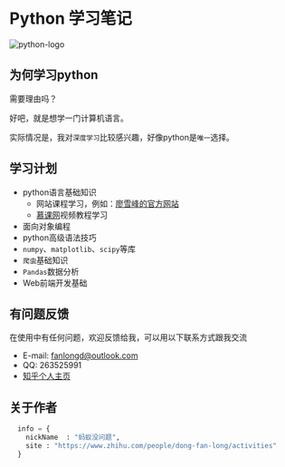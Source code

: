 # Python 学习笔记

![python-logo](https://pic3.zhimg.com/v2-6501c7a62fd9cdc3852ab6dc554d91c4_b.jpg)

## 为何学习python

需要理由吗？

好吧，就是想学一门计算机语言。

实际情况是，我对`深度学习`比较感兴趣，好像python是`唯一`选择。

## 学习计划

* python语言基础知识
  * 网站课程学习，例如：[廖雪峰的官方网站](https://www.liaoxuefeng.com/wiki/1016959663602400)
  * [慕课网](https://www.imooc.com/)视频教程学习
* 面向对象编程
* python高级语法技巧
* `numpy`、`matplotlib`、`scipy`等库
* `爬虫`基础知识
* `Pandas`数据分析
* Web前端开发基础

## 有问题反馈

在使用中有任何问题，欢迎反馈给我，可以用以下联系方式跟我交流

* E-mail: fanlongd@outlook.com
* QQ: 263525991
* [知乎个人主页](https://www.zhihu.com/people/dong-fan-long/activities)

## 关于作者

```python
  info = {
    nickName  : "蚂蚁没问题",
    site : "https://www.zhihu.com/people/dong-fan-long/activities"
  }
```
